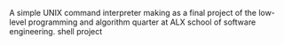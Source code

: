 A simple UNIX command interpreter making as a final project of the low-level programming and algorithm quarter at ALX school of software engineering.
shell project
